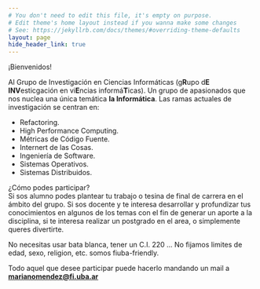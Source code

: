 ```yaml
---
# You don't need to edit this file, it's empty on purpose.
# Edit theme's home layout instead if you wanna make some changes
# See: https://jekyllrb.com/docs/themes/#overriding-theme-defaults
layout: page
hide_header_link: true
---
```


¡Bienvenidos! 

Al Grupo de Investigación en Ciencias Informáticas (g**R**upo d**E** **INV**esticgación en vi**E**ncias informá**T**icas). Un grupo de apasionados que nos nuclea una única temática **la Informática**. Las ramas actuales de investigación se centran en:

* Refactoring.
* High Performance Computing.
* Métricas de Código Fuente.
* Internert de las Cosas.
* Ingeniería de Software.
* Sistemas Operativos.
* Sistemas Distribuidos.

¿Cómo podes participar?  
Si sos alumno podes plantear tu trabajo o tesina de final de carrera en el ámbito del grupo. Si sos docente y te interesa desarrollar y profundizar tus conocimientos en algunos de los temas con el fin de generar un aporte a la disciplina, si te interesa realizar un postgrado en el area, o simplemente queres divertirte.  

No necesitas usar bata blanca, tener un C.I. 220 ...  No fijamos limites de edad, sexo, religion, etc. somos fiuba-friendly.  

Todo aquel que desee participar puede hacerlo mandando un mail a **marianomendez@fi.uba.ar**



